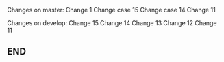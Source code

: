Changes on master:
Change 1
Change case 15
Change case 14
Change 11

Changes on develop:
Change 15
Change 14
Change 13
Change 12
Change 11

## END ##